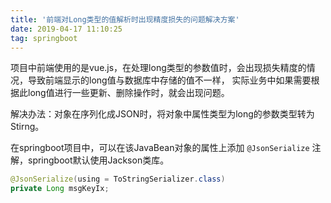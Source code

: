 ```yaml
---
title: '前端对Long类型的值解析时出现精度损失的问题解决方案'
date: 2019-04-17 11:10:25
tag: springboot
---
```

项目中前端使用的是vue.js，在处理long类型的参数值时，会出现损失精度的情况，导致前端显示的long值与数据库中存储的值不一样，
实际业务中如果需要根据此long值进行一些更新、删除操作时，就会出现问题。

解决办法：对象在序列化成JSON时，将对象中属性类型为long的参数类型转为Stirng。

在springboot项目中，可以在该JavaBean对象的属性上添加 `@JsonSerialize` 注解，springboot默认使用Jackson类库。
```java
@JsonSerialize(using = ToStringSerializer.class)
private Long msgKeyIx;
```
